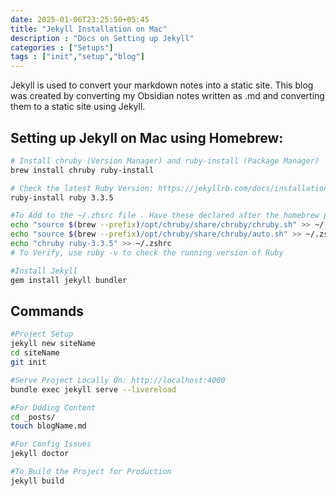 ```yaml
---
date: 2025-01-06T23:25:50+05:45
title: "Jekyll Installation on Mac"
description : "Docs on Setting up Jekyll"
categories : ["Setups"]
tags : ["init","setup","blog"]
---
```


Jekyll is used to convert your markdown notes into a static site. This blog was created by converting my Obsidian notes written as .md and converting them to a static site using Jekyll.

## Setting up Jekyll on Mac using Homebrew:

```bash
# Install chruby (Version Manager) and ruby-install (Package Manager)
brew install chruby ruby-install

# Check the latest Ruby Version: https://jekyllrb.com/docs/installation/macos/#:~:text=Install%20the-,latest,-stable%20version%20of
ruby-install ruby 3.3.5

#To Add to the ~/.zhsrc file . Have these declared after the homebrew path declaration
echo "source $(brew --prefix)/opt/chruby/share/chruby/chruby.sh" >> ~/.zshrc
echo "source $(brew --prefix)/opt/chruby/share/chruby/auto.sh" >> ~/.zshrc
echo "chruby ruby-3.3.5" >> ~/.zshrc
# To Verify, use ruby -v to check the running version of Ruby

#Install Jekyll
gem install jekyll bundler
```
## Commands

```bash
#Project Setup
jekyll new siteName
cd siteName
git init

#Serve Project Locally On: http://localhost:4000
bundle exec jekyll serve --livereload

#For Ddding Content
cd _posts/
touch blogName.md

#For Config Issues
jekyll doctor

#To Build the Project for Production
jekyll build
```
